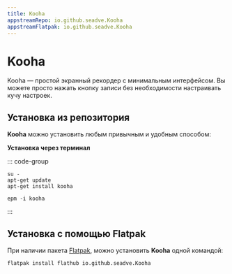 ```yaml
---
title: Kooha
appstreamRepo: io.github.seadve.Kooha
appstreamFlatpak: io.github.seadve.Kooha
---
```


# Kooha

Kooha — простой экранный рекордер с минимальным интерфейсом. Вы можете просто нажать кнопку записи без необходимости настраивать кучу настроек.

## Установка из репозитория

**Kooha** можно установить любым привычным и удобным способом:

<!--@include: ./parts/install/software-repo.md-->

**Установка через терминал**

::: code-group

```shell[apt-get]
su -
apt-get update
apt-get install kooha
```
```shell[epm]
epm -i kooha
```

:::

## Установка c помощью Flatpak

При наличии пакета [Flatpak](/flatpak), можно установить **Kooha** одной командой:

```shell
flatpak install flathub io.github.seadve.Kooha
```

<!--@include: ./parts/install/software-flatpak.md-->